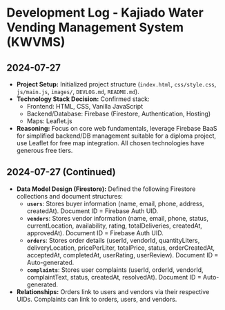 # Development Log - Kajiado Water Vending Management System (KWVMS)

## 2024-07-27

*   **Project Setup:** Initialized project structure (`index.html`, `css/style.css`, `js/main.js`, `images/`, `DEVLOG.md`, `README.md`).
*   **Technology Stack Decision:** Confirmed stack:
    *   Frontend: HTML, CSS, Vanilla JavaScript
    *   Backend/Database: Firebase (Firestore, Authentication, Hosting)
    *   Maps: Leaflet.js
*   **Reasoning:** Focus on core web fundamentals, leverage Firebase BaaS for simplified backend/DB management suitable for a diploma project, use Leaflet for free map integration. All chosen technologies have generous free tiers.

## 2024-07-27 (Continued)

*   **Data Model Design (Firestore):** Defined the following Firestore collections and document structures:
    *   **`users`**: Stores buyer information (name, email, phone, address, createdAt). Document ID = Firebase Auth UID.
    *   **`vendors`**: Stores vendor information (name, email, phone, status, currentLocation, availability, rating, totalDeliveries, createdAt, approvedAt). Document ID = Firebase Auth UID.
    *   **`orders`**: Stores order details (userId, vendorId, quantityLiters, deliveryLocation, pricePerLiter, totalPrice, status, orderCreatedAt, acceptedAt, completedAt, userRating, userReview). Document ID = Auto-generated.
    *   **`complaints`**: Stores user complaints (userId, orderId, vendorId, complaintText, status, createdAt, resolvedAt). Document ID = Auto-generated.
*   **Relationships:** Orders link to users and vendors via their respective UIDs. Complaints can link to orders, users, and vendors.
